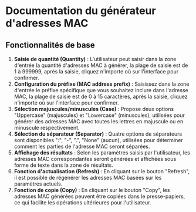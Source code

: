 # Documentation du générateur d'adresses MAC

## Fonctionnalités de base

  1. **Saisie de quantité (Quantity)** : L'utilisateur peut saisir dans la zone d'entrée la quantité d'adresses MAC à générer, la plage de saisie est de 1 à 999999, après la saisie, cliquez n'importe où sur l'interface pour confirmer.
  2. **Configuration du préfixe (MAC address prefix)** : Saisissez dans la zone d'entrée le préfixe spécifique que vous souhaitez inclure dans l'adresse MAC, la plage de saisie est de 0 à 15 caractères, après la saisie, cliquez n'importe où sur l'interface pour confirmer.
  3. **Sélection majuscules/minuscules (Case)** : Propose deux options "Uppercase" (majuscules) et "Lowercase" (minuscules), utilisées pour générer des adresses MAC avec toutes les lettres en majuscule ou en minuscule respectivement.
  4. **Sélection du séparateur (Separator)** : Quatre options de séparateurs sont disponibles ":", "-", ".", "None" (aucun), utilisées pour déterminer comment les parties de l'adresse MAC seront séparées.
  5. **Affichage des résultats** : Selon les paramètres saisis par l'utilisateur, les adresses MAC correspondantes seront générées et affichées sous forme de texte dans la zone de résultats.
  6. **Fonction d'actualisation (Refresh)** : En cliquant sur le bouton "Refresh", il est possible de régénérer les adresses MAC basées sur les paramètres actuels.
  7. **Fonction de copie (Copy)** : En cliquant sur le bouton "Copy", les adresses MAC générées peuvent être copiées dans le presse-papiers, ce qui facilite les opérations ultérieures pour l'utilisateur.
